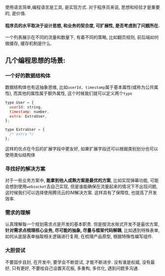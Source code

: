 使用语言简单,编程语言是工具, 是实现方式. 对于程序员来说, 思想和经验才是重要的, 是价值.

#### 程序员的水平取决于设计思想, 和业务的契合度, 可扩展性, 是否考虑到了问题所在.

一个列表展示在不同的流量和数量下, 有着不同的策略, 比如翻页规则, 前后端如何做缓存, 缓存机制是什么.

## 几个编程思想的场景:

### 一个好的数据结构体

数据结构体也有这抽象思维, 比如`userId, timestamp`属于基本属性(或称为公共属性), 而其他的属性属于额外属性, 这个时候我们就可以定义两个`type`

```js
type User = {
  userId: string,
  timestamp: number,
  extra: ExtraUser,
};

type ExtraUser = {
  /* extra */
};
```

这样的优点在今后的扩展字段中更友好, 如果扩展字段还可以根据类别划分也可以使用类似结构体

### 寻找好的解决方案

对于一些业务方案中, **能拿到他人成熟方案是最优的方案**, 比如实现弹幕功能, 可能会想到使用`websocket`去自己实现, 但是谁能确保在流量起来的情况下不出现问题, 这时候我们可以选择使用腾讯云的IM解决方案. 这样具有了保障性, 也提高了开发效率.


### 需求的理解

认真理解每一个规划需求点是开发的基本职责. 但是按流水账式开发不是最优方案, **针对需求点梳理核心业务, 尽可能的抽象, 尽量与框架代码解耦**, 比如遇到特殊表单, 如何从底层表单抽取相关逻辑进行复用, 在梳理产品原型, 根据特殊性编写组件.

### 大胆尝试

不要固步自封, 在开发中, 要学会不断尝试, 才能不断进步. 没有谁是权威, 没有最好, 只有更好, 不要给自己设置天花板, 多重构, 多优化, 遇到问题多沟通.